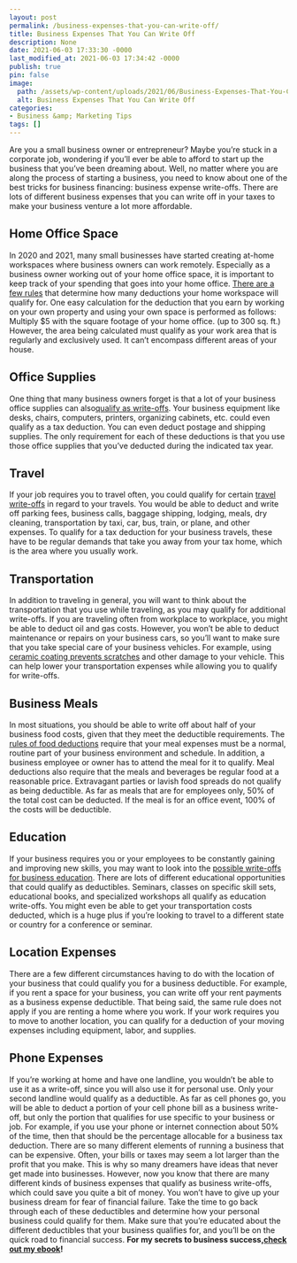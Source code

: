 ```yaml
---
layout: post
permalink: /business-expenses-that-you-can-write-off/
title: Business Expenses That You Can Write Off
description: None
date: 2021-06-03 17:33:30 -0000
last_modified_at: 2021-06-03 17:34:42 -0000
publish: true
pin: false
image:
  path: /assets/wp-content/uploads/2021/06/Business-Expenses-That-You-Can-Write-Off.jpg
  alt: Business Expenses That You Can Write Off
categories:
- Business &amp; Marketing Tips
tags: []
---
```

Are you a small business owner or entrepreneur? Maybe you’re stuck in a corporate job, wondering if you’ll ever be able to afford to start up the business that you’ve been dreaming about. Well, no matter where you are along the process of starting a business, you need to know about one of the best tricks for business financing: business expense write-offs. There are lots of different business expenses that you can write off in your taxes to make your business venture a lot more affordable.

## **Home Office Space**

In 2020 and 2021, many small businesses have started creating at-home workspaces where business owners can work remotely. Especially as a business owner working out of your home office space, it is important to keep track of your spending that goes into your home office. [There are a few rules](https://money.usnews.com/money/personal-finance/taxes/articles/guide-to-home-office-tax-deduction#:~:text=Instead%20of%20keeping%20records%20of,records%20of%20the%20specific%20expenses.) that determine how many deductions your home workspace will qualify for. One easy calculation for the deduction that you earn by working on your own property and using your own space is performed as follows: Multiply $5 with the square footage of your home office. (up to 300 sq. ft.) However, the area being calculated must qualify as your work area that is regularly and exclusively used. It can’t encompass different areas of your house.

## **Office Supplies**

One thing that many business owners forget is that a lot of your business office supplies can also[qualify as write-offs](https://www.freshbooks.com/hub/expenses/tax-deductions-small-business#:~:text=You%20can%20write%20off%20office,related%20postage%20and%20shipping%20costs.). Your business equipment like desks, chairs, computers, printers, organizing cabinets, etc. could even qualify as a tax deduction. You can even deduct postage and shipping supplies. The only requirement for each of these deductions is that you use those office supplies that you’ve deducted during the indicated tax year.

## **Travel**

If your job requires you to travel often, you could qualify for certain [travel write-offs](https://bench.co/blog/tax-tips/travel-expenses-deductible/) in regard to your travels. You would be able to deduct and write off parking fees, business calls, baggage shipping, lodging, meals, dry cleaning, transportation by taxi, car, bus, train, or plane, and other expenses. To qualify for a tax deduction for your business travels, these have to be regular demands that take you away from your tax home, which is the area where you usually work.

## **Transportation**

In addition to traveling in general, you will want to think about the transportation that you use while traveling, as you may qualify for additional write-offs. If you are traveling often from workplace to workplace, you might be able to deduct oil and gas costs. However, you won’t be able to deduct maintenance or repairs on your business cars, so you’ll want to make sure that you take special care of your business vehicles. For example, using [ceramic coating prevents scratches](https://sunstoppers.com/automotive-services/tesla-ceramic-coating/) and other damage to your vehicle. This can help lower your transportation expenses while allowing you to qualify for write-offs.

## **Business Meals**

In most situations, you should be able to write off about half of your business food costs, given that they meet the deductible requirements. The [rules of food deductions](https://bench.co/blog/tax-tips/deduct-meals-entertainment/) require that your meal expenses must be a normal, routine part of your business environment and schedule. In addition, a business employee or owner has to attend the meal for it to qualify. Meal deductions also require that the meals and beverages be regular food at a reasonable price. Extravagant parties or lavish food spreads do not qualify as being deductible. As far as meals that are for employees only, 50% of the total cost can be deducted. If the meal is for an office event, 100% of the costs will be deductible.

## **Education**

If your business requires you or your employees to be constantly gaining and improving new skills, you may want to look into the [possible write-offs for business education](https://www.irs.gov/taxtopics/tc513#:~:text=To%20be%20deductible%2C%20your%20expenses,present%20salary%2C%20status%20or%20job.). There are lots of different educational opportunities that could qualify as deductibles. Seminars, classes on specific skill sets, educational books, and specialized workshops all qualify as education write-offs. You might even be able to get your transportation costs deducted, which is a huge plus if you’re looking to travel to a different state or country for a conference or seminar.

## **Location Expenses**

There are a few different circumstances having to do with the location of your business that could qualify you for a business deductible. For example, if you rent a space for your business, you can write off your rent payments as a business expense deductible. That being said, the same rule does not apply if you are renting a home where you work. If your work requires you to move to another location, you can qualify for a deduction of your moving expenses including equipment, labor, and supplies.

## **Phone Expenses**

If you’re working at home and have one landline, you wouldn’t be able to use it as a write-off, since you will also use it for personal use. Only your second landline would qualify as a deductible. As far as cell phones go, you will be able to deduct a portion of your cell phone bill as a business write-off, but only the portion that qualifies for use specific to your business or job. For example, if you use your phone or internet connection about 50% of the time, then that should be the percentage allocable for a business tax deduction. There are so many different elements of running a business that can be expensive. Often, your bills or taxes may seem a lot larger than the profit that you make. This is why so many dreamers have ideas that never get made into businesses. However, now you know that there are many different kinds of business expenses that qualify as business write-offs, which could save you quite a bit of money. You won’t have to give up your business dream for fear of financial failure.  Take the time to go back through each of these deductibles and determine how your personal business could qualify for them. Make sure that you’re educated about the different deductibles that your business qualifies for, and you’ll be on the quick road to financial success. **For my secrets to business success,**[**check out my ebook**](https://go.katebagoy.com/ebook)**!**
